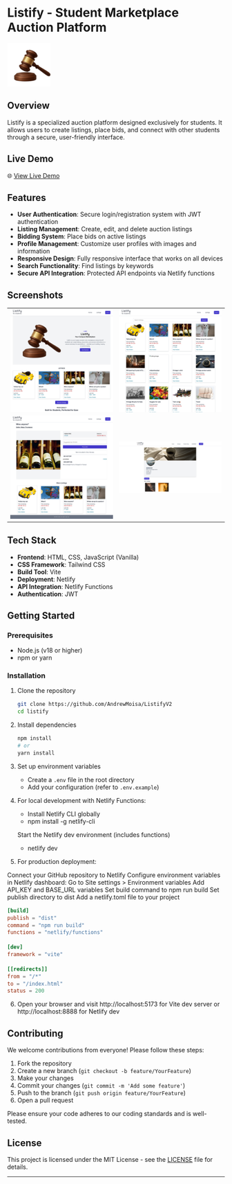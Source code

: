 # Listify - Student Marketplace Auction Platform

<img src="./assets/vector-hero.png" alt="Listify Logo" width="100" height="100">

## Overview

Listify is a specialized auction platform designed exclusively for students. It allows users to create listings, place bids, and connect with other students through a secure, user-friendly interface.

## Live Demo

🌐 [View Live Demo](https://listifyv3.netlify.app/)

## Features

- **User Authentication**: Secure login/registration system with JWT authentication
- **Listing Management**: Create, edit, and delete auction listings
- **Bidding System**: Place bids on active listings
- **Profile Management**: Customize user profiles with images and information
- **Responsive Design**: Fully responsive interface that works on all devices
- **Search Functionality**: Find listings by keywords
- **Secure API Integration**: Protected API endpoints via Netlify functions

## Screenshots

<table>
  <tr>
    <td><img src="./screenshots/home.png" alt="Home page" width="100%"></td>
    <td><img src="./screenshots/listings.png" alt="Listings page" width="100%"></td>
  </tr>
  <tr>
    <td><img src="./screenshots/viewlisting.png" alt="Product detail" width="100%"></td>
    <td><img src="./screenshots/profile.png" alt="Profile page" width="100%"></td>
  </tr>
</table>

## Tech Stack

- **Frontend**: HTML, CSS, JavaScript (Vanilla)
- **CSS Framework**: Tailwind CSS
- **Build Tool**: Vite
- **Deployment**: Netlify
- **API Integration**: Netlify Functions
- **Authentication**: JWT

## Getting Started

### Prerequisites

- Node.js (v18 or higher)
- npm or yarn

### Installation

1. Clone the repository
   ```bash
   git clone https://github.com/AndrewMoisa/ListifyV2
   cd listify
   ```
2. Install dependencies
   ```bash
   npm install
   # or
   yarn install
   ```
3. Set up environment variables
   - Create a `.env` file in the root directory
   - Add your configuration (refer to `.env.example`)
4. For local development with Netlify Functions:

   - Install Netlify CLI globally
   - npm install -g netlify-cli

   Start the Netlify dev environment (includes functions)

   - netlify dev

5. For production deployment:

Connect your GitHub repository to Netlify
Configure environment variables in Netlify dashboard:
Go to Site settings > Environment variables
Add API_KEY and BASE_URL variables
Set build command to npm run build
Set publish directory to dist
Add a netlify.toml file to your project

```toml
[build]
publish = "dist"
command = "npm run build"
functions = "netlify/functions"

[dev]
framework = "vite"

[[redirects]]
from = "/*"
to = "/index.html"
status = 200
```

6. Open your browser and visit http://localhost:5173 for Vite dev server or http://localhost:8888 for Netlify dev

## Contributing

We welcome contributions from everyone! Please follow these steps:

1. Fork the repository
2. Create a new branch (`git checkout -b feature/YourFeature`)
3. Make your changes
4. Commit your changes (`git commit -m 'Add some feature'`)
5. Push to the branch (`git push origin feature/YourFeature`)
6. Open a pull request

Please ensure your code adheres to our coding standards and is well-tested.

## License

This project is licensed under the MIT License - see the [LICENSE](LICENSE) file for details.

---

